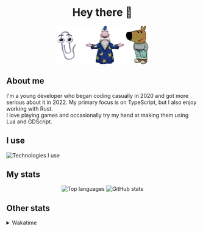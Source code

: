 <h1 align="center">Hey there 👋</h1>

<div align="center">
  <img height="100px" src="/clippy.gif" />
  <img height="100px" src="/merlin.webp" />
  <img height="100px" src="/chill_guy.webp" />
</div>

<h2>About me</h2>

I'm a young developer who began coding casually in 2020 and got more serious about it in 2022. My primary focus is on TypeScript, but I also enjoy working with Rust.  
I love playing games and occasionally try my hand at making them using Lua and GDScript.

<h2>I use</h2>

<img src="https://skillicons.dev/icons?i=rust,ts,nodejs,bun,vscode,svelte" alt="Technologies I use" />

<h2>My stats</h2>

<div align="center">
  <img src="https://github-readme-stats.vercel.app/api/top-langs/?username=Aryxst&layout=compact&theme=onedark" height="180em" alt="Top languages" />
  <img src="https://github-readme-stats.vercel.app/api?username=aryxst&theme=onedark&show_icons=true" height="180em" alt="GitHub stats" />
</div>

<h2>Other stats</h2>

<details>
<summary>Wakatime</summary>
  <img src="https://wakatime.com/share/@018d9414-9aad-4570-b5c3-bc3d4e8eb114/31d0b850-a0e9-4a19-a067-92cd7e1d5153.svg" alt="Wakatime stats" />
</details>
